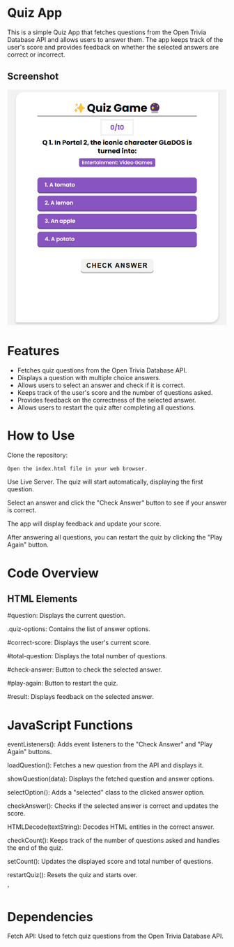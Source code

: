 # Quiz App

This is a simple Quiz App that fetches questions from the Open Trivia Database API and allows users to answer them. The app keeps track of the user's score and provides feedback on whether the selected answers are correct or incorrect.

## Screenshot
![alt text](Screenshot1.png)

# Features
- Fetches quiz questions from the Open Trivia Database API.
- Displays a question with multiple choice answers.
- Allows users to select an answer and check if it is correct.
- Keeps track of the user's score and the number of questions asked.
- Provides feedback on the correctness of the selected answer.
- Allows users to restart the quiz after completing all questions.


# How to Use

Clone the repository:
```bash
Open the index.html file in your web browser.
```

Use Live Server. The quiz will start automatically, displaying the first question.

Select an answer and click the "Check Answer" button to see if your answer is correct.

The app will display feedback and update your score.

After answering all questions, you can restart the quiz by clicking the "Play Again" button.

# Code Overview

## HTML Elements
#question: Displays the current question.

.quiz-options: Contains the list of answer options.

#correct-score: Displays the user's current score.

#total-question: Displays the total number of questions.

#check-answer: Button to check the selected answer.

#play-again: Button to restart the quiz.

#result: Displays feedback on the selected answer.

# JavaScript Functions
eventListeners(): Adds event listeners to the "Check Answer" and "Play Again" buttons.

loadQuestion(): Fetches a new question from the API and displays it.

showQuestion(data): Displays the fetched question and answer options.

selectOption(): Adds a "selected" class to the clicked answer option.

checkAnswer(): Checks if the selected answer is correct and updates the score.

HTMLDecode(textString): Decodes HTML entities in the correct answer.

checkCount(): Keeps track of the number of questions asked and handles the end of the quiz.

setCount(): Updates the displayed score and total number of questions.

restartQuiz(): Resets the quiz and starts over.

'
# Dependencies

Fetch API: Used to fetch quiz questions from the Open Trivia Database API.
